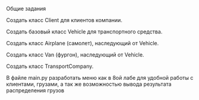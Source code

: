Общие задания

Создать класс Client для клиентов компании.

Создать базовый класс Vehicle для транспортного средства.

Создать класс Airplane (самолет), наследующий от Vehicle.

Создать класс Van (фургон), наследующий от Vehicle.

Создать класс TransportCompany.

В файле main.py разработать меню как в 8ой лабе для удобной работы с клиентами,
грузами, а так же возможностью вывода результата распределения грузов 
